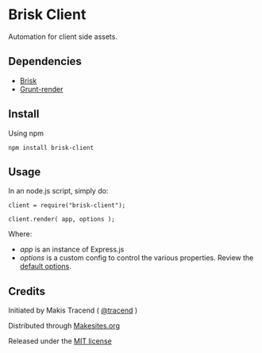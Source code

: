 # Brisk Client

Automation for client side assets.


## Dependencies

* [Brisk](http://github.com/makesites/brisk)
* [Grunt-render](http://github.com/makesites/grunt-render)

## Install

Using npm

```
npm install brisk-client
```


## Usage

In an node.js script, simply do:
```
client = require("brisk-client");

client.render( app, options );
```

Where:
* _app_ is an instance of Express.js
* _options_ is a custom config to control the various properties. Review the [default options](./config/client.js).


## Credits

Initiated by Makis Tracend ( [@tracend](http://github.com/tracend) )

Distributed through [Makesites.org](http://makesites.org/)

Released under the [MIT license](http://makesites.org/licenses/MIT)
